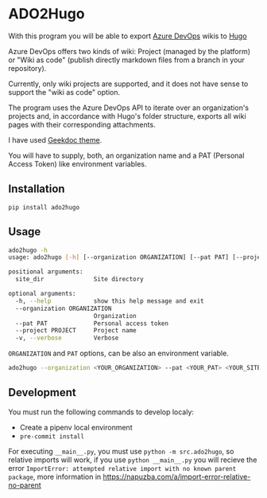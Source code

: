 # ADO2Hugo

With this program you will be able to export [Azure DevOps](https://azure.microsoft.com/es-es/services/devops/) wikis to [Hugo](https://gohugo.io/)

Azure DevOps offers two kinds of wiki: Project (managed by the platform) or "Wiki as code" (publish directly markdown files from a branch in your repository).

Currently, only wiki projects are supported, and it does not have sense to support the "wiki as code" option.

The program uses the Azure DevOps API to iterate over an organization's projects and, in accordance with Hugo's folder structure, exports all wiki pages with their corresponding attachments.

I have used [Geekdoc theme](https://themes.gohugo.io/hugo-geekdoc/).

You will have to supply, both, an organization name and a PAT (Personal Access Token) like environment variables.

## Installation

```pip install ado2hugo```

## Usage

```bash
ado2hugo -h
usage: ado2hugo [-h] [--organization ORGANIZATION] [--pat PAT] [--project PROJECT] [-v] site_dir

positional arguments:
  site_dir              Site directory

optional arguments:
  -h, --help            show this help message and exit
  --organization ORGANIZATION
                        Organization
  --pat PAT             Personal access token
  --project PROJECT     Project name
  -v, --verbose         Verbose
```

`ORGANIZATION` and `PAT` options, can be also an environment variable.

```bash
ado2hugo --organization <YOUR_ORGANIZATION> --pat <YOUR_PAT> <YOUR_SITE_DIRECTORY>
```

## Development

You must run the following commands to develop localy:
- Create a pipenv local environment
- `pre-commit install`

For executing `__main__.py`, you must use `python -m src.ado2hugo`, so relative imports will work, if you use `python __main__.py` you will recieve the error `ImportError: attempted relative import with no known parent package`, 
more information in https://napuzba.com/a/import-error-relative-no-parent